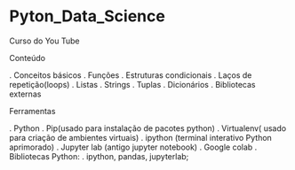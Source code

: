 # Pyton_Data_Science
Curso do You Tube

Conteúdo 

. Conceitos básicos 
. Funções 
. Estruturas condicionais 
. Laços de repetição(loops)
. Listas 
. Strings
. Tuplas
. Dicionários
. Bibliotecas externas

Ferramentas 

. Python
. Pip(usado para instalação de pacotes python)
. Virtualenv( usado para criação de ambientes virtuais)
. ipython (terminal interativo Python aprimorado)
. Jupyter lab (antigo jupyter notebook)
. Google colab
. Bibliotecas Python:
 . ipython, pandas, jupyterlab;
